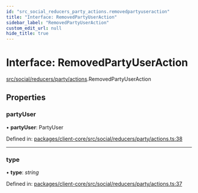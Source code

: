 ```yaml
---
id: "src_social_reducers_party_actions.removedpartyuseraction"
title: "Interface: RemovedPartyUserAction"
sidebar_label: "RemovedPartyUserAction"
custom_edit_url: null
hide_title: true
---
```


# Interface: RemovedPartyUserAction

[src/social/reducers/party/actions](../modules/src_social_reducers_party_actions.md).RemovedPartyUserAction

## Properties

### partyUser

• **partyUser**: PartyUser

Defined in: [packages/client-core/src/social/reducers/party/actions.ts:38](https://github.com/xr3ngine/xr3ngine/blob/673ad6a5f/packages/client-core/src/social/reducers/party/actions.ts#L38)

___

### type

• **type**: *string*

Defined in: [packages/client-core/src/social/reducers/party/actions.ts:37](https://github.com/xr3ngine/xr3ngine/blob/673ad6a5f/packages/client-core/src/social/reducers/party/actions.ts#L37)
